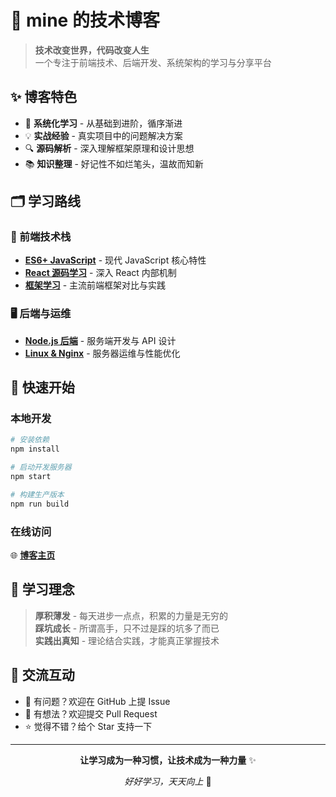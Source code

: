 # 🚀 mine 的技术博客

> **技术改变世界，代码改变人生**  
> 一个专注于前端技术、后端开发、系统架构的学习与分享平台

## ✨ 博客特色

- 🎯 **系统化学习** - 从基础到进阶，循序渐进
- 💡 **实战经验** - 真实项目中的问题解决方案
- 🔍 **源码解析** - 深入理解框架原理和设计思想
- 📚 **知识整理** - 好记性不如烂笔头，温故而知新

## 🗂️ 学习路线

### 🌟 前端技术栈

- **[ES6+ JavaScript](./docs/es6+/)** - 现代 JavaScript 核心特性
- **[React 源码学习](./docs/react/)** - 深入 React 内部机制
- **[框架学习](./docs/ng/)** - 主流前端框架对比与实践

### 🖥️ 后端与运维

- **[Node.js 后端](./docs/nodejs/)** - 服务端开发与 API 设计
- **[Linux & Nginx](./docs/linux/)** - 服务器运维与性能优化

## 🚀 快速开始

### 本地开发

```bash
# 安装依赖
npm install

# 启动开发服务器
npm start

# 构建生产版本
npm run build
```

### 在线访问

🌐 **[博客主页](https://zhangxinyong12.github.io)**

## 📖 学习理念

> **厚积薄发** - 每天进步一点点，积累的力量是无穷的  
> **踩坑成长** - 所谓高手，只不过是踩的坑多了而已  
> **实践出真知** - 理论结合实践，才能真正掌握技术

## 🤝 交流互动

- 📧 有问题？欢迎在 GitHub 上提 Issue
- 💬 有想法？欢迎提交 Pull Request
- ⭐ 觉得不错？给个 Star 支持一下

---

<div align="center">

**让学习成为一种习惯，让技术成为一种力量** ✨

_好好学习，天天向上_ 🚀

</div>
